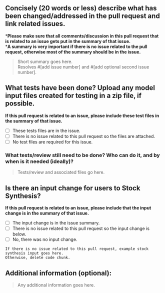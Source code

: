## Concisely (20 words or less) describe what has been changed/addressed in the pull request and link related issues.
***Please make sure that all comments/discussion in this pull request that is related to an issue gets put in the summary of that issue.** \
***A summary is very important if there is no issue related to the pull request, otherwise most of the summary should be in the issue.**
> Short summary goes here. \
> Resolves #[add issue number] and #[add optional second issue number].

## What tests have been done? Upload any model input files created for testing in a zip file, if possible.
**If this pull request is related to an issue, please include these test files in the summary of that issue.**
 - [ ] These tests files are in the issue.
 - [ ] There is no issue related to this pull request so the files are attached.
 - [ ] No test files are required for this issue.

### What tests/review still need to be done? Who can do it, and by when is it needed (ideally)?
> Tests/review and associated files go here.

## Is there an input change for users to Stock Synthesis? 
**If this pull request is related to an issue, please include that the input change is in the summary of that issue.**

- [ ] The input change is in the issue summary.
- [ ] There is no issue related to this pull request so the input change is below.
- [ ] No, there was no input change.

```
If there is no issue related to this pull request, example stock synthesis input goes here. 
Otherwise, delete code chunk.
```

## Additional information (optional):
> Any additional information goes here.
